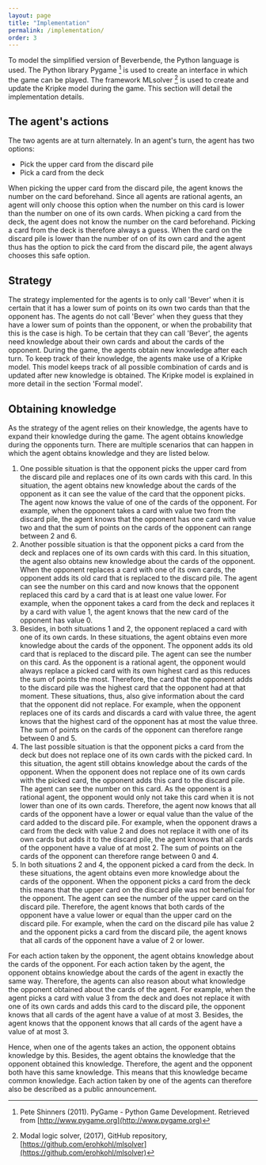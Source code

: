 ```yaml
---
layout: page
title: "Implementation"
permalink: /implementation/
order: 3
---
```

To model the simplified version of Beverbende, the Python language is used. The Python library Pygame [^1] is used to 
create an interface in which the game can be played. The framework MLsolver [^2] is used to create and update the 
Kripke model during the game. This section will detail the implementation details.

## The agent's actions
The two agents are at turn alternately. In an agent's turn, the agent has two options:
- Pick the upper card from the discard pile
- Pick a card from the deck

When picking the upper card from the discard pile, the agent knows the number on the card beforehand. Since all agents 
are rational agents, an agent will only choose this option when the number on this card is lower than the number on one 
of its own cards. When picking a card from the deck, the agent does not know the number on the card beforehand. Picking 
a card from the deck is therefore always a guess. When the card on the discard pile is lower than the number of on of its 
own card and the agent thus has the option to pick the card from the discard pile, the agent always chooses this safe 
option.

## Strategy
The strategy implemented for the agents is to only call 'Bever' when it is certain that it has a lower sum of points 
on its own two cards than that the opponent has. The agents do not call 'Bever' when they guess that they have a lower
sum of points than the opponent, or when the probability that this is the case is high. To be certain that they can 
call 'Bever', the agents need knowledge about their own cards and about the cards of the opponent. During the game, 
the agents obtain new knowledge after each turn. To keep track of their knowledge, the agents make use of a Kripke 
model. This model keeps track of all possible combination of cards and is updated after new knowledge is obtained. The 
Kripke model is explained in more detail in the section 'Formal model'.

## Obtaining knowledge
As the strategy of the agent relies on their knowledge, the agents have to expand their knowledge during the game. 
The agent obtains knowledge during the opponents turn. There are multiple scenarios that can happen in which the 
agent obtains knowledge and they are listed below. 
1. One possible situation is that the opponent picks the upper card from the discard pile and replaces one of its own 
cards with this card. In this situation, the agent obtains new knowledge about the cards of the opponent as it can 
see the value of the card that the opponent picks. The agent now knows the value of one of the cards of the opponent. 
For example, when the opponent takes a card with value two from the discard pile, the agent knows that the opponent 
has one card with value two and that the sum of points on the cards of the opponent can range between 2 and 6.
2. Another possible situation is that the opponent picks a card from the deck and replaces one of its own cards with 
this card. In this situation, the agent also obtains new knowledge about the cards of the opponent. When the opponent 
replaces a card with one of its own cards, the opponent adds its old card that is replaced to the discard pile. The 
agent can see the number on this card and now knows that the opponent replaced this card by a card that is at least 
one value lower. For example, when the opponent takes a card from the deck and replaces it by a card with value 1, 
the agent knows that the new card of the opponent has value 0.
3. Besides, in both situations 1 and 2, the opponent replaced a card with one of its own cards. In these situations, 
the agent obtains even more knowledge about the cards of the opponent. The opponent adds its old card that is replaced 
to the discard pile. The agent can see the number on this card. As the opponent is a rational agent, the opponent would 
always replace a picked card with its own highest card as this reduces the sum of points the most. Therefore, the card 
that the opponent adds to the discard pile was the highest card that the opponent had at that moment. These situations,
thus, also give information about the card that the opponent did not replace. For example, when the opponent replaces 
one of its cards and discards a card with value three, the agent knows that the highest card of the opponent has at 
most the value three. The sum of points on the cards of the opponent can therefore range between 0 and 5.
4. The last possible situation is that the opponent picks a card from the deck but does not replace one of its own cards 
with the picked card. In this situation, the agent still obtains knowledge about the cards of the opponent. When the opponent 
does not replace one of its own cards with the picked card, the opponent adds this card to the discard pile. The agent can 
see the number on this card. As the opponent is a rational agent, the opponent would only not take this card when it 
is not lower than one of its own cards. Therefore, the agent now knows that all cards of the opponent have a lower or 
equal value than the value of the card added to the discard pile. For example, when the opponent draws a card from the 
deck with value 2 and does not replace it with one of its own cards but adds it to the discard pile, the agent knows 
that all cards of the opponent have a value of at most 2. The sum of points on the cards of the opponent can therefore 
range between 0 and 4.
5. In both situations 2 and 4, the opponent picked a card from the deck. In these situations, the agent obtains even 
more knowledge about the cards of the opponent. When the opponent picks a card from the deck this means that the 
upper card on the discard pile was not beneficial for the opponent. The agent can see the number of the upper card 
on the discard pile. Therefore, the agent knows that both cards of the opponent have a value lower or equal than the 
upper card on the discard pile. For example, when the card on the discard pile has value 2 and the opponent picks a 
card from the discard pile, the agent knows that all cards of the opponent have a value of 2 or lower.

For each action taken by the opponent, the agent obtains knowledge about the cards of the opponent. For each action 
taken by the agent, the opponent obtains knowledge about the cards of the agent in exactly the same way. Therefore, 
the agents can also reason about what knowledge the opponent obtained about the cards of the agent. For example, when
the agent picks a card with value 3 from the deck and does not replace it with one of its own cards and adds this card
to the discard pile, the opponent knows that all cards of the agent have a value of at most 3. Besides, the agent knows
that the opponent knows that all cards of the agent have a value of at most 3.

Hence, when one of the agents takes an action, the opponent obtains knowledge by this. Besides, the agent obtains the
knowledge that the opponent obtained this knowledge. Therefore, the agent and the opponent both have this same knowledge.
This means that this knowledge became common knowledge. Each action taken by one of the agents can therefore also be 
described as a public announcement.

[^1]: Pete Shinners (2011). PyGame - Python Game Development. Retrieved from [http://www.pygame.org](http://www.pygame.org)
[^2]: Modal logic solver, (2017), GitHub repository, [https://github.com/erohkohl/mlsolver](https://github.com/erohkohl/mlsolver)

